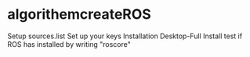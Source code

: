 # algorithemcreateROS
Setup sources.list
Set up your keys
Installation 
Desktop-Full Install
test if ROS has installed by writing "roscore"
